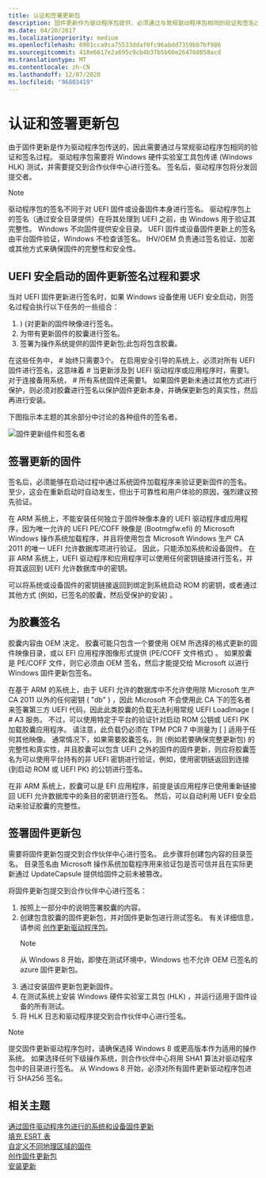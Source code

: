 ```yaml
---
title: 认证和签署更新包
description: 固件更新作为驱动程序包提供，必须通过与常规驱动程序包相同的验证和签名过程。
ms.date: 04/20/2017
ms.localizationpriority: medium
ms.openlocfilehash: 6901cca9ca75533ddaf0fc96abdd7359bb7bf986
ms.sourcegitcommit: 418e6617e2a695c9cb4b37b5b60e264760858acd
ms.translationtype: MT
ms.contentlocale: zh-CN
ms.lasthandoff: 12/07/2020
ms.locfileid: "96803419"
---
```

# <a name="certifying-and-signing-the-update-package"></a>认证和签署更新包


由于固件更新是作为驱动程序包传送的，因此需要通过与常规驱动程序包相同的验证和签名过程。 驱动程序包需要将 Windows 硬件实验室工具包传递 (Windows HLK) 测试，并需要提交到合作伙伴中心进行签名。 签名后，驱动程序包将分发回提交者。

> [!NOTE]
> 驱动程序包的签名不同于对 UEFI 固件或设备固件本身进行签名。 驱动程序包上的签名（通过安全目录提供）在将其处理到 UEFI 之前，由 Windows 用于验证其完整性。 Windows 不向固件提供安全目录。 UEFI 固件或设备固件更新上的签名由平台固件验证，Windows 不检查该签名。 IHV/OEM 负责通过签名验证、加密或其他方式来确保固件的完整性和安全性。

## <a name="firmware-update-signing-process-and-requirements-for-uefi-secure-boot"></a>UEFI 安全启动的固件更新签名过程和要求

当对 UEFI 固件更新进行签名时，如果 Windows 设备使用 UEFI 安全启动，则签名过程会执行以下任务的一些组合：

1. )  (对更新的固件映像进行签名。
2. 为带有更新固件的胶囊进行签名。
3. 签署为操作系统提供的固件更新包;此包将包含胶囊。

在这些任务中， \# 始终只需要3个。 在启用安全引导的系统上，必须对所有 UEFI 固件进行签名，这意味着 \# 当更新涉及到 UEFI 驱动程序或应用程序时，需要1。 对于连接备用系统， \# 所有系统固件还需要1。 如果固件更新未通过其他方式进行保护，则必须对胶囊进行签名以保护固件更新本身，并确保更新包的真实性，然后再进行安装。

下图指示本主题的其余部分中讨论的各种组件的签名者。

![固件更新组件和签名者](images/firmwareupdatecomponentsandsigners.png)

## <a name="signing-the-updated-firmware"></a>签署更新的固件

签名后，必须能够在启动过程中通过系统固件加载程序来验证更新固件的签名。 至少，这会在重新启动时自动发生，但出于可靠性和用户体验的原因，强烈建议预先验证。

在 ARM 系统上，不能安装任何独立于固件映像本身的 UEFI 驱动程序或应用程序，因为唯一允许的 UEFI PE/COFF 映像是 (Bootmgfw.efi) 的 Microsoft Windows 操作系统加载程序，并且将使用包含 Microsoft Windows 生产 CA 2011 的唯一 UEFI 允许数据库项进行验证。 因此，只能添加系统和设备固件。 在非 ARM 系统上，UEFI 驱动程序和应用程序可以使用任何密钥链接进行签名，并将其返回到 UEFI 允许数据库中的密钥。

可以将系统或设备固件的密钥链接返回到绑定到系统启动 ROM 的密钥，或者通过其他方式 (例如，已签名的胶囊，然后受保护的安装) 。

## <a name="signing-the-capsule"></a>为胶囊签名

胶囊内容由 OEM 决定。 胶囊可能只包含一个要使用 OEM 所选择的格式更新的固件映像目录，或以 EFI 应用程序图像形式提供 (PE/COFF 文件格式) 。 如果胶囊是 PE/COFF 文件，则它必须由 OEM 签名，然后才能提交给 Microsoft 以进行 Windows 固件更新包签名。

在基于 ARM 的系统上，由于 UEFI 允许的数据库中不允许使用除 Microsoft 生产 CA 2011 以外的任何密钥 ( "db" ) ，因此 Microsoft 不会使用此 CA 下的签名者来签署第三方 UEFI 代码，因此此类胶囊的负载无法利用常规 UEFI LoadImage ( # A3 服务。 不过，可以使用特定于平台的验证针对启动 ROM 公钥或 UEFI PK 加载胶囊应用程序。 请注意，此负载仍必须在 TPM PCR 7 中测量为 \[ \] 适用于任何其他映像。 通常情况下，如果需要胶囊签名，则 (例如若要确保完整更新包) 的完整性和真实性，并且胶囊可以包含 UEFI 之外的固件的固件更新，则应将胶囊签名为可以使用平台持有的非 UEFI 密钥进行验证，例如，使用密钥链返回到连接 (到启动 ROM 或 UEFI PK) 的公钥进行签名。

在非 ARM 系统上，胶囊可以是 EFI 应用程序，前提是该应用程序已使用重新链接回 UEFI 允许数据库中的条目的密钥进行签名。 然后，可以自动利用 UEFI 安全启动来验证胶囊的完整性。

## <a name="signing-the-firmware-update-package"></a>签署固件更新包

需要将固件更新包提交到合作伙伴中心进行签名。 此步骤将创建包内容的目录签名。 目录签名由 Microsoft 操作系统加载程序用来验证包是否可信并且在实际更新通过 UpdateCapsule 提供给固件之前未被篡改。

将固件更新包提交到合作伙伴中心进行签名：

1. 按照上一部分中的说明签署胶囊的内容。
2. 创建包含胶囊的固件更新包，并对固件更新包进行测试签名。 有关详细信息，请参阅 [创作更新驱动程序包](authoring-an-update-driver-package.md)。
   > [!NOTE]
   > 从 Windows 8 开始，即使在测试环境中，Windows 也不允许 OEM 已签名的 azure 固件更新包。
3. 通过安装固件更新包更新固件。
4. 在测试系统上安装 Windows 硬件实验室工具包 (HLK) ，并运行适用于固件设备的所有测试。
5. 将 HLK 日志和驱动程序提交到合作伙伴中心进行签名。

> [!NOTE]
> 提交固件更新驱动程序包时，请确保选择 Windows 8 或更高版本作为适用的操作系统。 如果选择任何下级操作系统，则合作伙伴中心将用 SHA1 算法对驱动程序包中的目录进行签名。 从 Windows 8 开始，必须对所有固件更新驱动程序包进行 SHA256 签名。

## <a name="related-topics"></a>相关主题

[通过固件驱动程序包进行的系统和设备固件更新](system-and-device-firmware-updates-via-a-firmware-driver-package.md)  
[填充 ESRT 表](populating-the-esrt-table.md)  
[自定义不同地理区域的固件](customizing-firmware-for-different-geographic-regions.md)  
[创作固件更新包](authoring-a-firmware-update-package.md)  
[安装更新](installing-the-update.md)  
